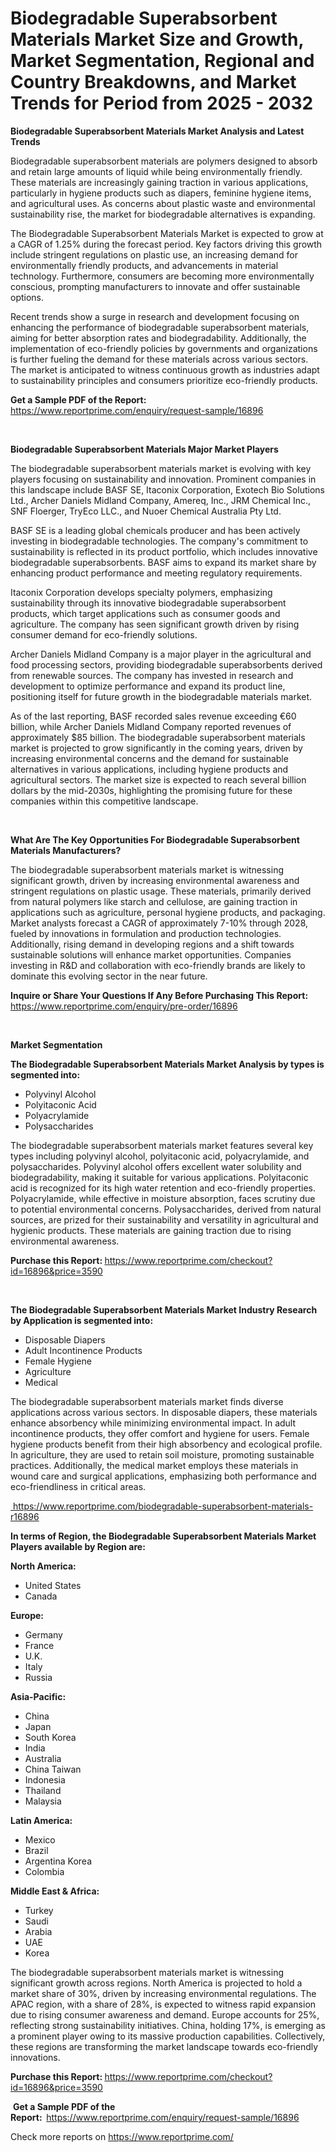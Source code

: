 <p><h1>Biodegradable Superabsorbent Materials Market Size and Growth, Market Segmentation, Regional and Country Breakdowns, and Market Trends for Period from 2025 -  2032</h1></p><p><strong>Biodegradable Superabsorbent Materials Market Analysis and Latest Trends</strong></p>
<p><p>Biodegradable superabsorbent materials are polymers designed to absorb and retain large amounts of liquid while being environmentally friendly. These materials are increasingly gaining traction in various applications, particularly in hygiene products such as diapers, feminine hygiene items, and agricultural uses. As concerns about plastic waste and environmental sustainability rise, the market for biodegradable alternatives is expanding.</p><p>The Biodegradable Superabsorbent Materials Market is expected to grow at a CAGR of 1.25% during the forecast period. Key factors driving this growth include stringent regulations on plastic use, an increasing demand for environmentally friendly products, and advancements in material technology. Furthermore, consumers are becoming more environmentally conscious, prompting manufacturers to innovate and offer sustainable options. </p><p>Recent trends show a surge in research and development focusing on enhancing the performance of biodegradable superabsorbent materials, aiming for better absorption rates and biodegradability. Additionally, the implementation of eco-friendly policies by governments and organizations is further fueling the demand for these materials across various sectors. The market is anticipated to witness continuous growth as industries adapt to sustainability principles and consumers prioritize eco-friendly products.</p></p>
<p><strong>Get a Sample PDF of the Report:&nbsp;</strong> <a href="https://www.reportprime.com/enquiry/request-sample/16896?utm_campaign=2483&utm_medium=2&utm_source=Github&utm_content=ia&utm_term=18032025&utm_id=biodegradable-superabsorbent-materials">https://www.reportprime.com/enquiry/request-sample/16896</a></p>
<p>&nbsp;</p>
<p><strong>Biodegradable Superabsorbent Materials Major Market Players</strong></p>
<p><p>The biodegradable superabsorbent materials market is evolving with key players focusing on sustainability and innovation. Prominent companies in this landscape include BASF SE, Itaconix Corporation, Exotech Bio Solutions Ltd., Archer Daniels Midland Company, Amereq, Inc., JRM Chemical Inc., SNF Floerger, TryEco LLC., and Nuoer Chemical Australia Pty Ltd.</p><p>BASF SE is a leading global chemicals producer and has been actively investing in biodegradable technologies. The company's commitment to sustainability is reflected in its product portfolio, which includes innovative biodegradable superabsorbents. BASF aims to expand its market share by enhancing product performance and meeting regulatory requirements.</p><p>Itaconix Corporation develops specialty polymers, emphasizing sustainability through its innovative biodegradable superabsorbent products, which target applications such as consumer goods and agriculture. The company has seen significant growth driven by rising consumer demand for eco-friendly solutions.</p><p>Archer Daniels Midland Company is a major player in the agricultural and food processing sectors, providing biodegradable superabsorbents derived from renewable sources. The company has invested in research and development to optimize performance and expand its product line, positioning itself for future growth in the biodegradable materials market.</p><p>As of the last reporting, BASF recorded sales revenue exceeding €60 billion, while Archer Daniels Midland Company reported revenues of approximately $85 billion. The biodegradable superabsorbent materials market is projected to grow significantly in the coming years, driven by increasing environmental concerns and the demand for sustainable alternatives in various applications, including hygiene products and agricultural sectors. The market size is expected to reach several billion dollars by the mid-2030s, highlighting the promising future for these companies within this competitive landscape.</p></p>
<p>&nbsp;</p>
<p><strong>What Are The Key Opportunities For Biodegradable Superabsorbent Materials Manufacturers?</strong></p>
<p><p>The biodegradable superabsorbent materials market is witnessing significant growth, driven by increasing environmental awareness and stringent regulations on plastic usage. These materials, primarily derived from natural polymers like starch and cellulose, are gaining traction in applications such as agriculture, personal hygiene products, and packaging. Market analysts forecast a CAGR of approximately 7-10% through 2028, fueled by innovations in formulation and production technologies. Additionally, rising demand in developing regions and a shift towards sustainable solutions will enhance market opportunities. Companies investing in R&D and collaboration with eco-friendly brands are likely to dominate this evolving sector in the near future.</p></p>
<p><strong>Inquire or Share Your Questions If Any Before Purchasing This Report:</strong> <a href="https://www.reportprime.com/enquiry/pre-order/16896?utm_campaign=2483&utm_medium=2&utm_source=Github&utm_content=ia&utm_term=18032025&utm_id=biodegradable-superabsorbent-materials">https://www.reportprime.com/enquiry/pre-order/16896</a></p>
<p>&nbsp;</p>
<p><strong>Market Segmentation</strong></p>
<p><strong>The Biodegradable Superabsorbent Materials Market Analysis by types is segmented into:</strong></p>
<p><ul><li>Polyvinyl Alcohol</li><li>Polyitaconic Acid</li><li>Polyacrylamide</li><li>Polysaccharides</li></ul></p>
<p><p>The biodegradable superabsorbent materials market features several key types including polyvinyl alcohol, polyitaconic acid, polyacrylamide, and polysaccharides. Polyvinyl alcohol offers excellent water solubility and biodegradability, making it suitable for various applications. Polyitaconic acid is recognized for its high water retention and eco-friendly properties. Polyacrylamide, while effective in moisture absorption, faces scrutiny due to potential environmental concerns. Polysaccharides, derived from natural sources, are prized for their sustainability and versatility in agricultural and hygienic products. These materials are gaining traction due to rising environmental awareness.</p></p>
<p><strong>Purchase this Report:&nbsp;</strong><a href="https://www.reportprime.com/checkout?id=16896&price=3590&utm_campaign=2483&utm_medium=2&utm_source=Github&utm_content=ia&utm_term=18032025&utm_id=biodegradable-superabsorbent-materials">https://www.reportprime.com/checkout?id=16896&price=3590</a></p>
<p>&nbsp;</p>
<p><strong>The Biodegradable Superabsorbent Materials Market Industry Research by Application is segmented into:</strong></p>
<p><ul><li>Disposable Diapers</li><li>Adult Incontinence Products</li><li>Female Hygiene</li><li>Agriculture</li><li>Medical</li></ul></p>
<p><p>The biodegradable superabsorbent materials market finds diverse applications across various sectors. In disposable diapers, these materials enhance absorbency while minimizing environmental impact. In adult incontinence products, they offer comfort and hygiene for users. Female hygiene products benefit from their high absorbency and ecological profile. In agriculture, they are used to retain soil moisture, promoting sustainable practices. Additionally, the medical market employs these materials in wound care and surgical applications, emphasizing both performance and eco-friendliness in critical areas.</p></p>
<p><a href="https://www.reportprime.com/biodegradable-superabsorbent-materials-r16896?utm_campaign=2483&utm_medium=2&utm_source=Github&utm_content=ia&utm_term=18032025&utm_id=biodegradable-superabsorbent-materials">&nbsp;https://www.reportprime.com/biodegradable-superabsorbent-materials-r16896</a></p>
<p><strong>In terms of Region, the Biodegradable Superabsorbent Materials Market Players available by Region are:</strong></p>
<p>
    <p> <strong> North America: </strong>
        <ul>
            <li>United States</li>
            <li>Canada</li>
        </ul>
        </p> 
    <p> <strong> Europe: </strong>
        <ul>
            <li>Germany</li>
            <li>France</li>
            <li>U.K.</li>
            <li>Italy</li>
            <li>Russia</li>
        </ul>
        </p> 
    <p> <strong> Asia-Pacific: </strong>
        <ul>
            <li>China</li>
            <li>Japan</li>
            <li>South Korea</li>
            <li>India</li>
            <li>Australia</li>
            <li>China Taiwan</li>
            <li>Indonesia</li>
            <li>Thailand</li>
            <li>Malaysia</li>
        </ul>
        </p> 
    <p> <strong> Latin America: </strong>
        <ul>
            <li>Mexico</li>
            <li>Brazil</li>
            <li>Argentina Korea</li>
            <li>Colombia</li>
        </ul>
        </p> 
    <p> <strong> Middle East & Africa: </strong>
        <ul>
            <li>Turkey</li>
            <li>Saudi</li>
            <li>Arabia</li>
            <li>UAE</li>
            <li>Korea</li>
        </ul>
    </p>
    </p>
<p><p>The biodegradable superabsorbent materials market is witnessing significant growth across regions. North America is projected to hold a market share of 30%, driven by increasing environmental regulations. The APAC region, with a share of 28%, is expected to witness rapid expansion due to rising consumer awareness and demand. Europe accounts for 25%, reflecting strong sustainability initiatives. China, holding 17%, is emerging as a prominent player owing to its massive production capabilities. Collectively, these regions are transforming the market landscape towards eco-friendly innovations.</p></p>
<p><strong>Purchase this Report: </strong><a href="https://www.reportprime.com/checkout?id=16896&price=3590&utm_campaign=2483&utm_medium=2&utm_source=Github&utm_content=ia&utm_term=18032025&utm_id=biodegradable-superabsorbent-materials">https://www.reportprime.com/checkout?id=16896&price=3590</a></p>
<p>&nbsp;<strong>Get a Sample PDF of the Report:&nbsp;&nbsp;</strong><a href="https://www.reportprime.com/enquiry/request-sample/16896?utm_campaign=2483&utm_medium=2&utm_source=Github&utm_content=ia&utm_term=18032025&utm_id=biodegradable-superabsorbent-materials">https://www.reportprime.com/enquiry/request-sample/16896</a></p>
<p><strong></strong></p>
<p>Check more reports on <a href="https://www.reportprime.com/?utm_campaign=2483&utm_medium=2&utm_source=Github&utm_content=ia&utm_term=18032025&utm_id=biodegradable-superabsorbent-materials">https://www.reportprime.com/</a></p>